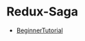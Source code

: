 # Redux-Saga

- [BeginnerTutorial](https://github.com/Cinux-Chosan/redux-saga/blob/master/docs/introduction/BeginnerTutorial.zh_cn.md)